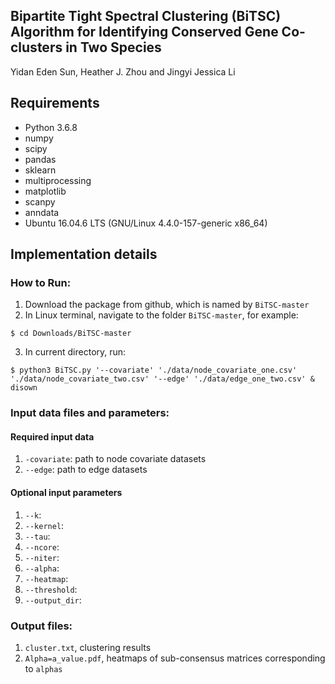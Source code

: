 ## Bipartite Tight Spectral Clustering (BiTSC) Algorithm for Identifying Conserved Gene Co-clusters in Two Species
Yidan Eden Sun, Heather J. Zhou and Jingyi Jessica Li

## Requirements
* Python 3.6.8
* numpy
* scipy
* pandas
* sklearn
* multiprocessing
* matplotlib
* scanpy
* anndata
* Ubuntu 16.04.6 LTS (GNU/Linux 4.4.0-157-generic x86_64)

## Implementation details

### How to Run:
1. Download the package from github, which is named by ```BiTSC-master```
2. In Linux terminal, navigate to the folder ```BiTSC-master```, for example:
```shell
$ cd Downloads/BiTSC-master
```
3. In current directory, run:
```console
$ python3 BiTSC.py '--covariate' './data/node_covariate_one.csv' './data/node_covariate_two.csv' '--edge' './data/edge_one_two.csv' & disown
```
### Input data files and parameters:

#### Required input data
1. ```-covariate```: path to node covariate datasets
2. ```--edge```: path to edge datasets

#### Optional input parameters
1. ```--k```: 
2. ```--kernel```:
3. ```--tau```: 
4. ```--ncore```:
5. ```--niter```:
5. ```--alpha```:
5. ```--heatmap```:
5. ```--threshold```:
6. ```--output_dir```:

### Output files:
1. ```cluster.txt```, clustering results
2. ```Alpha=a_value.pdf```, heatmaps of sub-consensus matrices corresponding to ```alphas```

